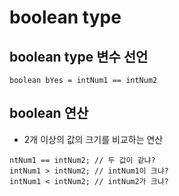 # boolean type

## boolean type 변수 선언

```boolean bYes = intNum1 == intNum2```

## boolean 연산
* 2개 이상의 값의 크기를 비교하는 연산
```
ntNum1 == intNum2; // 두 값이 같냐?
intNum1 > intNum2; // intNum1이 크냐?
intNum1 < intNum2; // intNum2가 크냐?
```
